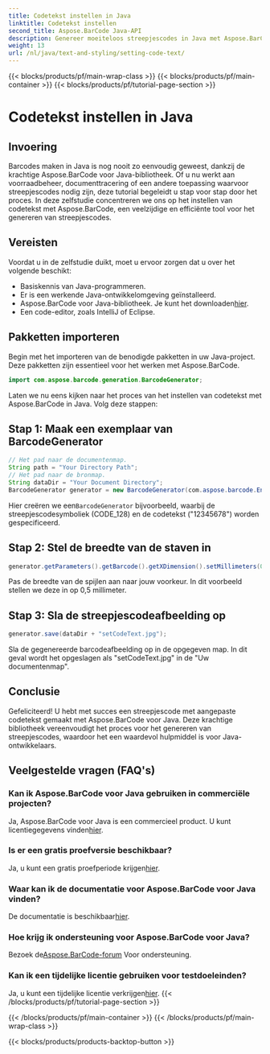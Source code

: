 ```yaml
---
title: Codetekst instellen in Java
linktitle: Codetekst instellen
second_title: Aspose.BarCode Java-API
description: Genereer moeiteloos streepjescodes in Java met Aspose.BarCode. Volg onze stapsgewijze handleiding voor het efficiënt aanpassen van codeteksten.
weight: 13
url: /nl/java/text-and-styling/setting-code-text/
---
```


{{< blocks/products/pf/main-wrap-class >}}
{{< blocks/products/pf/main-container >}}
{{< blocks/products/pf/tutorial-page-section >}}

# Codetekst instellen in Java


## Invoering

Barcodes maken in Java is nog nooit zo eenvoudig geweest, dankzij de krachtige Aspose.BarCode voor Java-bibliotheek. Of u nu werkt aan voorraadbeheer, documenttracering of een andere toepassing waarvoor streepjescodes nodig zijn, deze tutorial begeleidt u stap voor stap door het proces. In deze zelfstudie concentreren we ons op het instellen van codetekst met Aspose.BarCode, een veelzijdige en efficiënte tool voor het genereren van streepjescodes.

## Vereisten

Voordat u in de zelfstudie duikt, moet u ervoor zorgen dat u over het volgende beschikt:

- Basiskennis van Java-programmeren.
- Er is een werkende Java-ontwikkelomgeving geïnstalleerd.
-  Aspose.BarCode voor Java-bibliotheek. Je kunt het downloaden[hier](https://releases.aspose.com/barcode/java/).
- Een code-editor, zoals IntelliJ of Eclipse.

## Pakketten importeren

Begin met het importeren van de benodigde pakketten in uw Java-project. Deze pakketten zijn essentieel voor het werken met Aspose.BarCode.

```java
import com.aspose.barcode.generation.BarcodeGenerator;

```

Laten we nu eens kijken naar het proces van het instellen van codetekst met Aspose.BarCode in Java. Volg deze stappen:

## Stap 1: Maak een exemplaar van BarcodeGenerator

```java
// Het pad naar de documentenmap.
String path = "Your Directory Path";
// Het pad naar de bronmap.
String dataDir = "Your Document Directory";
BarcodeGenerator generator = new BarcodeGenerator(com.aspose.barcode.EncodeTypes.CODE_128, "12345678");
```

 Hier creëren we een`BarcodeGenerator` bijvoorbeeld, waarbij de streepjescodesymboliek (CODE_128) en de codetekst ("12345678") worden gespecificeerd.

## Stap 2: Stel de breedte van de staven in

```java
generator.getParameters().getBarcode().getXDimension().setMillimeters(0.5f);
```

Pas de breedte van de spijlen aan naar jouw voorkeur. In dit voorbeeld stellen we deze in op 0,5 millimeter.

## Stap 3: Sla de streepjescodeafbeelding op

```java
generator.save(dataDir + "setCodeText.jpg");
```

Sla de gegenereerde barcodeafbeelding op in de opgegeven map. In dit geval wordt het opgeslagen als "setCodeText.jpg" in de "Uw documentenmap".

## Conclusie

Gefeliciteerd! U hebt met succes een streepjescode met aangepaste codetekst gemaakt met Aspose.BarCode voor Java. Deze krachtige bibliotheek vereenvoudigt het proces voor het genereren van streepjescodes, waardoor het een waardevol hulpmiddel is voor Java-ontwikkelaars.

## Veelgestelde vragen (FAQ's)

### Kan ik Aspose.BarCode voor Java gebruiken in commerciële projecten?
 Ja, Aspose.BarCode voor Java is een commercieel product. U kunt licentiegegevens vinden[hier](https://purchase.aspose.com/buy).

### Is er een gratis proefversie beschikbaar?
 Ja, u kunt een gratis proefperiode krijgen[hier](https://releases.aspose.com/).

### Waar kan ik de documentatie voor Aspose.BarCode voor Java vinden?
 De documentatie is beschikbaar[hier](https://reference.aspose.com/barcode/java/).

### Hoe krijg ik ondersteuning voor Aspose.BarCode voor Java?
 Bezoek de[Aspose.BarCode-forum](https://forum.aspose.com/c/barcode/13) Voor ondersteuning.

### Kan ik een tijdelijke licentie gebruiken voor testdoeleinden?
 Ja, u kunt een tijdelijke licentie verkrijgen[hier](https://purchase.aspose.com/temporary-license/).
{{< /blocks/products/pf/tutorial-page-section >}}

{{< /blocks/products/pf/main-container >}}
{{< /blocks/products/pf/main-wrap-class >}}

{{< blocks/products/products-backtop-button >}}
